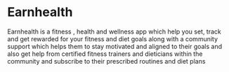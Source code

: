 # Earnhealth

Earnhealth is a fitness , health and wellness app which help you set, track and get rewarded for your fitness and diet goals along with a community support which helps them to stay motivated and aligned to their goals and also get help from certified fitness trainers and dieticians within the community and subscribe to their prescribed routines and diet plans
